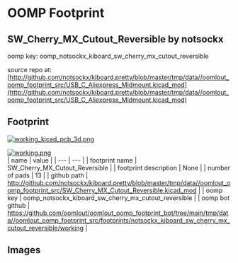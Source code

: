# OOMP Footprint  
## SW_Cherry_MX_Cutout_Reversible  by notsockx  
  
oomp key: oomp_notsockx_kiboard_sw_cherry_mx_cutout_reversible  
  
source repo at: [http://github.com/notsockx/kiboard.pretty/blob/master/tmp/data//oomlout_oomp_footprint_src/USB_C_Aliexpress_Midmount.kicad_mod](http://github.com/notsockx/kiboard.pretty/blob/master/tmp/data//oomlout_oomp_footprint_src/USB_C_Aliexpress_Midmount.kicad_mod)  
## Footprint  
  
[![working_kicad_pcb_3d.png](working_kicad_pcb_3d_600.png)](working_kicad_pcb_3d.png)  
  
[![working.png](working_600.png)](working.png)  
| name | value | 
| --- | --- | 
| footprint name | SW_Cherry_MX_Cutout_Reversible | 
| footprint description | None | 
| number of pads | 13 | 
| github path | http://github.com/notsockx/kiboard.pretty/blob/master/tmp/data//oomlout_oomp_footprint_src/SW_Cherry_MX_Cutout_Reversible.kicad_mod | 
| oomp key | oomp_notsockx_kiboard_sw_cherry_mx_cutout_reversible | 
| oomp bot github | https://github.com/oomlout/oomlout_oomp_footprint_bot/tree/main/tmp/data//oomlout_oomp_footprint_src/footprints/notsockx_kiboard_sw_cherry_mx_cutout_reversible/working | 
## Images  
